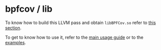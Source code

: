 # bpfcov / lib

To know how to build this LLVM pass and obtain `libBPFCov.so` refer to [this section](../README.md#building).

To get to know how to use it, refer to the [main usage guide](../README.md#usage) or to the [examples](../examples/README.md#key-aspects).
